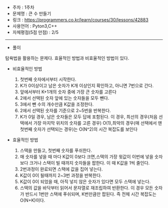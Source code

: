 * 주차 : 1주차 
* 문제명 : 큰 수 만들기
* 링크 : https://programmers.co.kr/learn/courses/30/lessons/42883
* 사용언어 : Pyton3,C++ 
* 자체평점(5점 만점) : 2/5 

--- 

* 풀이  

탐욕법을 활용하는 문제다. 효율적인 방법과 비효율적인 방법이 있다.

* 비효율적인 방법
    1. 첫번째 숫자에서부터 시작한다.
    2. K가 0이상이고 남은 숫자가 K개 이상인지 확인하고, 아니면 7번으로 간다.
    3. 앞에서부터 K+1개의 숫자 중에 가장 큰 숫자를 고른다
    4. 2에서 선택된 숫자 앞에 있는 숫자들을 모두 뺀다.
    5. 3에서 뺀 수의 개수만큼 K값을 조정한다.
    6. 2에서 선택된 숫자를 기준으로 2~5번을 반복한다.
    7. K가 0일 경우, 남은 숫자들은 모두 답에 포함된다.
이 경우, 최선의 경우(처음 선택에서 가장 마지막 위치의 숫자를 고른 경우) O(1),최악의 경우(매 선택에서 맨 첫번째 숫자가 선택되는 경우)는 O(N^2)의 시간 복잡도를 보인다

* 효율적인 방법  
    1. 스택을 만들고, 첫번째 숫자를 푸쉬한다.
    2. 매 숫자를 넣을 때 마다 K값이 0보다 크면,스택의 가장 윗값이 이번에 넣을 숫자보다 크거나 스택이 빌 때까지 숫자들을 팝한다. 이 때 K값을 1씩 줄인다.
    3. 2번과정이 완료되면 스택에 값을 집어 넣는다.
    4. K값이 0이 될때까지 2~3번 과정을 반복한다.
    5. K값이 0이 되었을 때, 아직 넣지 않은 숫자가 있다면 모두 스택에 넣는다.
    6. 스택의 값을 바닥부터 읽어서 문자열로 재조립하여 반환한다.
이 경우 모든 숫자가 반드시 1번만 스택에 푸쉬되며, K번만큼만 팝된다. 즉 전체 시간 복잡도는 O(N+K)이다.